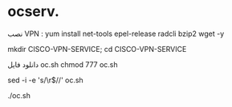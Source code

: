 # ocserv.



نصب VPN :
yum install net-tools epel-release radcli bzip2 wget -y

mkdir CISCO-VPN-SERVICE; cd CISCO-VPN-SERVICE

دانلود فایل oc.sh
chmod 777 oc.sh

sed -i -e 's/\r$//' oc.sh

./oc.sh
